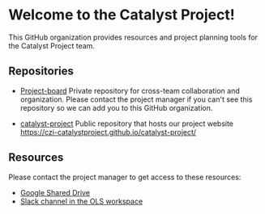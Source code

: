 # Welcome to the Catalyst Project!

This GitHub organization provides resources and project planning tools for the Catalyst Project team.

## Repositories

- [Project-board](https://github.com/czi-catalyst/project/project-board) Private repository for cross-team collaboration and organization. Please contact the project manager if you can't see this repository so we can add you to this GitHub organization.

- [catalyst-project](https://github.com/czi-catalyst/project/catalyst-project) Public repository that hosts our project website https://czi-catalystproject.github.io/catalyst-project/


## Resources

Please contact the project manager to get access to these resources:

- [Google Shared Drive](https://drive.google.com/drive/folders/1LYEgboYpeuKeonlTctRl1Q5v-mxDLZX1?usp=drive_link)
- [Slack channel in the OLS workspace](https://we-are-ols.slack.com/archives/C058U5K6WR5)

